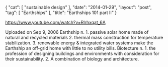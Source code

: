 {
   "cat": [
      "sustainable design"
   ],
   "date": "2014-01-29",
   "layout": "post",
   "tag": [
      "Earthships"
   ],
   "title": "Earthships 101 part II"
}

https://www.youtube.com/watch?v=Rlrhxqat_6A

Uploaded on Sep 9, 2006
Earthship n. 1. passive solar home made of natural and recycled materials 2. thermal mass construction for temperature stabilization. 3. renewable energy & integrated water systems make the Earthship an off-grid home with little to no utility bills.
Biotecture n. 1. the profession of designing buildings and environments with consideration for their sustainability. 2. A combination of biology and architecture.